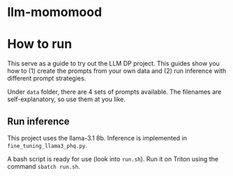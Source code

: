 # llm-momomood

# How to run

This serve as a guide to try out the LLM DP project. This guides show you how to (1) create the prompts from your own data and (2) run inference with different prompt strategies.

Under `data` folder, there are 4 sets of prompts available. The filenames are self-explanatory, so use them at you like.


## Run inference

This project uses the llama-3.1 8b. Inference is implemented in `fine_tuning_llama3_phq.py`. 

A bash script is ready for use (look into `run.sh`). Run it on Triton using the command `sbatch run.sh`. 
